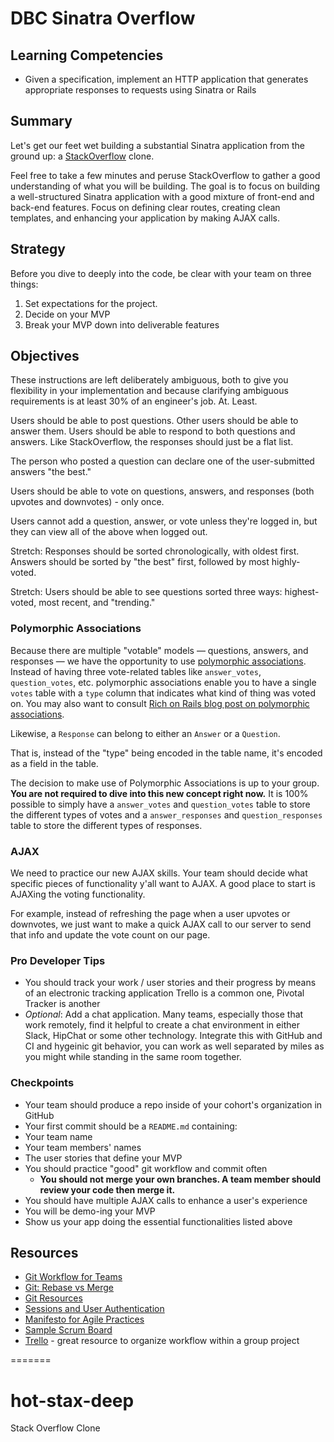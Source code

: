 # DBC Sinatra Overflow

## Learning Competencies

* Given a specification, implement an HTTP application that generates appropriate responses to requests using Sinatra or Rails

## Summary

Let's get our feet wet building a substantial Sinatra application from the ground up: a [StackOverflow](http://stackoverflow.com) clone.

Feel free to take a few minutes and peruse StackOverflow to gather a good understanding of what you will be building. The goal is to focus on building a well-structured Sinatra application with a good mixture of front-end and back-end features.  Focus on defining clear routes, creating clean templates, and enhancing your application by making AJAX calls.

## Strategy

Before you dive to deeply into the code, be clear with your team on three things:

1. Set expectations for the project.
2. Decide on your MVP
3. Break your MVP down into deliverable features

## Objectives

These instructions are left deliberately ambiguous, both to give you flexibility in your implementation and because clarifying ambiguous requirements is at least 30% of an engineer's job.  At.  Least.

Users should be able to post questions.  Other users should be able to answer them.  Users should be able to respond to both questions and answers.  Like StackOverflow, the responses should just be a flat list.

The person who posted a question can declare one of the user-submitted answers "the best."

Users should be able to vote on questions, answers, and responses (both upvotes and downvotes) - only once.

Users cannot add a question, answer, or vote unless they're logged in, but they can view all of the above when logged out.

Stretch: Responses should be sorted chronologically, with oldest first.  Answers should be sorted by "the best" first, followed by most highly-voted.

Stretch: Users should be able to see questions sorted three ways: highest-voted, most recent, and "trending."

### Polymorphic Associations

Because there are multiple "votable" models &mdash; questions, answers, and responses &mdash; we have the opportunity to use [polymorphic associations](http://guides.rubyonrails.org/association_basics.html#polymorphic-associations).  Instead of having three vote-related tables like `answer_votes`, `question_votes`, etc. polymorphic associations enable you to have a single `votes` table with a `type` column that indicates what kind of thing was voted on.  You may also want to consult [Rich on Rails blog post on polymorphic associations][rorpa].

Likewise, a `Response` can belong to either an `Answer` or a `Question`.

That is, instead of the "type" being encoded in the table name, it's encoded as a field in the table.

The decision to make use of Polymorphic Associations is up to your group. **You are not required to dive into this new concept right now.** It is 100% possible to simply have a `answer_votes` and `question_votes` table to store the different types of votes and a `answer_responses` and `question_responses` table to store the different types of responses.

### AJAX

We need to practice our new AJAX skills. Your team should decide what specific pieces of functionality y'all want to AJAX. A good place to start is AJAXing the voting functionality.

For example, instead of refreshing the page when a user upvotes or downvotes, we just want to make a quick AJAX call to our server to send that info and update the vote count on our page.

### Pro Developer Tips

* You should track your work / user stories and their progress by means of an electronic tracking application Trello is a common one, Pivotal Tracker is another
* _Optional_:  Add a chat application.  Many teams, especially those that work remotely, find it helpful to create a chat environment in either Slack, HipChat or some other technology.  Integrate this with GitHub and CI and hygeinic git behavior, you can work as well separated by miles as you might while standing in the same room together.

### Checkpoints

* Your team should produce a repo inside of your cohort's organization in GitHub
* Your first commit should be a `README.md` containing:
 * Your team name
 * Your team members' names
 * The user stories that define your MVP
* You should practice "good" git workflow and commit often
  * **You should not merge your own branches. A team member should review your code then merge it.**
* You should have multiple AJAX calls to enhance a user's experience
* You will be demo-ing your MVP
 * Show us your app doing the essential functionalities listed above

## Resources
- [Git Workflow for Teams](https://gist.github.com/mikelikesbikes/ccbf4c7fd90e647138c6)
- [Git: Rebase vs Merge](https://www.atlassian.com/git/tutorials/merging-vs-rebasing/)
- [Git Resources](http://git-scm.com/book/en/v2/Getting-Started-About-Version-Control)
- [Sessions and User Authentication](https://talks.devbootcamp.com/sessions-and-user-authentication)
- [Manifesto for Agile Practices](http://agilemanifesto.org/)
- [Sample Scrum Board](http://amareshv.files.wordpress.com/2011/03/fairydustboard_20110324.jpg)
- [Trello](https://trello.com/) - great resource to organize workflow within a group project


[Trello]: https://trello.com/
[Slack]: https://slack.com/
[rorpa]: http://richonrails.com/articles/polymorphic-associations-in-rails
[cls]: http://en.wikipedia.org/wiki/Command-line_interface
=======
# hot-stax-deep
Stack Overflow Clone

